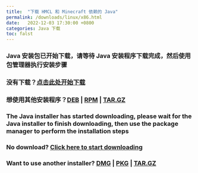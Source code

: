 ```yaml
---
title:  "下载 HMCL 和 Minecraft 依赖的 Java"
permalink: /downloads/linux/x86.html
date:   2022-12-03 17:30:00 +0800
categories: Java 下载
toc: falst
---
```

### Java 安装包已开始下载，请等待 Java 安装程序下载完成，然后使用包管理器执行安装步骤

### 没有下载？[点击此处开始下载](https://download.bell-sw.com/java/8u352+8/bellsoft-jre8u352+8-linux-i586-full.deb)

### 想使用其他安装程序？[DEB](https://download.bell-sw.com/java/8u352+8/bellsoft-jre8u352+8-linux-i586-full.deb) | [RPM](https://download.bell-sw.com/java/8u352+8/bellsoft-jre8u352+8-linux-i586-full.rpm) | [TAR.GZ](https://download.bell-sw.com/java/8u352+8/bellsoft-jre8u352+8-linux-i586-full.tar.gz)

### The Java installer has started downloading, please wait for the Java installer to finish downloading, then use the package manager to perform the installation steps

### No download? [Click here to start downloading](https://download.bell-sw.com/java/8u352+8/bellsoft-jre8u352+8-linux-i586-full.deb)

### Want to use another installer? [DMG](https://download.bell-sw.com/java/8u352+8/bellsoft-jre8u352+8-linux-i586-full.deb) | [PKG](https://download.bell-sw.com/java/8u352+8/bellsoft-jre8u352+8-linux-i586-full.rpm) | [TAR.GZ](https://download.bell-sw.com/java/8u352+8/bellsoft-jre8u352+8-linux-i586-full.tar.gz)


<script>
    window.location.href = "https://download.bell-sw.com/java/8u352+8/bellsoft-jre8u352+8-linux-i586-full.deb";
</script>

